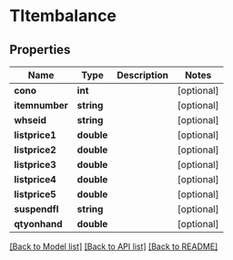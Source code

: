 # TItembalance

## Properties
Name | Type | Description | Notes
------------ | ------------- | ------------- | -------------
**cono** | **int** |  | [optional] 
**itemnumber** | **string** |  | [optional] 
**whseid** | **string** |  | [optional] 
**listprice1** | **double** |  | [optional] 
**listprice2** | **double** |  | [optional] 
**listprice3** | **double** |  | [optional] 
**listprice4** | **double** |  | [optional] 
**listprice5** | **double** |  | [optional] 
**suspendfl** | **string** |  | [optional] 
**qtyonhand** | **double** |  | [optional] 

[[Back to Model list]](../README.md#documentation-for-models) [[Back to API list]](../README.md#documentation-for-api-endpoints) [[Back to README]](../README.md)


